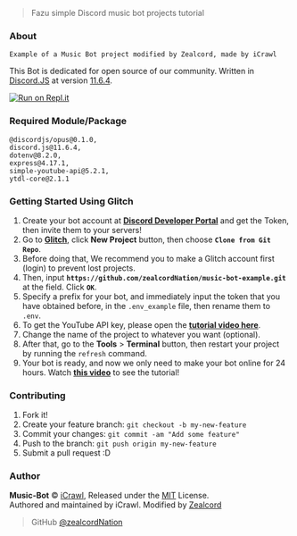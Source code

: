 > Fazu simple Discord music bot projects tutorial

### About
```
Example of a Music Bot project modified by Zealcord, made by iCrawl
```
This Bot is dedicated for open source of our community. Written in [Discord.JS](https://discord.js.org/#/) at version [11.6.4](https://discord.js.org/#/docs/main/stable/general/welcome).

[![Run on Repl.it](https://repl.it/badge/github/zealcordNation/music-bot-example)](https://repl.it/github/zealcordNation/music-bot-example)

### Required Module/Package
```
@discordjs/opus@0.1.0,
discord.js@11.6.4,
dotenv@8.2.0,
express@4.17.1,
simple-youtube-api@5.2.1,
ytdl-core@2.1.1
```

### Getting Started Using Glitch

1.  Create your bot account at **[Discord Developer Portal](https://discordapp.com/developers)** and get the Token, then invite them to your servers!
2.  Go to **[Glitch](https://glitch.com)**, click **New Project** button, then choose **`Clone from Git Repo`**.
3.  Before doing that, We recommend you to make a Glitch account first (login) to prevent lost projects.
4.  Then, input **`https://github.com/zealcordNation/music-bot-example.git`** at the field. Click **`OK`**.
5.  Specify a prefix for your bot, and immediately input the token that you have obtained before, in the `.env_example` file, then rename them to `.env`.
6.  To get the YouTube API key, please open the **[tutorial video here](https://youtu.be/3jZ5vnv-LZc?t=7)**.
7.  Change the name of the project to whatever you want (optional).
8.  After that, go to the **Tools** > **Terminal** button, then restart your project by running the `refresh` command.
9.  Your bot is ready, and now we only need to make your bot online for 24 hours. Watch **[this video](https://youtu.be/-5ptk-Klfcw?t=69)** to see the tutorial!

### Contributing

1.  Fork it!
2.  Create your feature branch: `git checkout -b my-new-feature`
3.  Commit your changes: `git commit -am "Add some feature"`
4.  Push to the branch: `git push origin my-new-feature`
5.  Submit a pull request :D

### Author

**Music-Bot** © [iCrawl](https://github.com/iCrawl), Released under the [MIT](https://github.com/zealcordNation/music-bot-example/blob/master/LICENSE.md) License.<br>
Authored and maintained by iCrawl. Modified by [Zealcord](https://github.com/zealcordNation)

> GitHub [@zealcordNation](https://github.com/zealcordNation)
